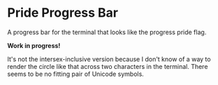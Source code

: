 Pride Progress Bar
==================

A progress bar for the terminal that looks like the progress pride flag.

**Work in progress!**

It's not the intersex-inclusive version because I don't know of a way to render
the circle like that across two characters in the terminal. There seems to be no
fitting pair of Unicode symbols.
